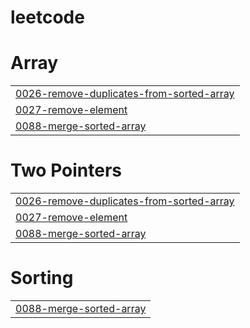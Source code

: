 # leetcode


# Array
|  |
| ------- |
| [0026-remove-duplicates-from-sorted-array](https://github.com/nnjh12/leetcode/tree/master/0026-remove-duplicates-from-sorted-array) |
| [0027-remove-element](https://github.com/nnjh12/leetcode/tree/master/0027-remove-element) |
| [0088-merge-sorted-array](https://github.com/nnjh12/leetcode/tree/master/0088-merge-sorted-array) |
# Two Pointers
|  |
| ------- |
| [0026-remove-duplicates-from-sorted-array](https://github.com/nnjh12/leetcode/tree/master/0026-remove-duplicates-from-sorted-array) |
| [0027-remove-element](https://github.com/nnjh12/leetcode/tree/master/0027-remove-element) |
| [0088-merge-sorted-array](https://github.com/nnjh12/leetcode/tree/master/0088-merge-sorted-array) |
# Sorting
|  |
| ------- |
| [0088-merge-sorted-array](https://github.com/nnjh12/leetcode/tree/master/0088-merge-sorted-array) |